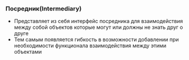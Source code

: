 ### Посредник(Intermediary)

- Представляет из себя интерфейс посредника для взаимодействия  
  между собой объектов которые могут или должны не знать друг о  
  друге
- Тем самым появляется гибкость в возможности добавлении при  
  необходимости функционала взаимодействия между этими объектами
